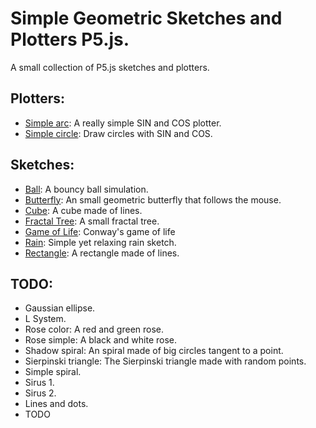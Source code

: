 # Simple Geometric Sketches and Plotters P5.js.
A small collection of P5.js sketches and plotters.

## Plotters:
- [Simple arc](simple_arc): A really simple SIN and COS plotter. 
- [Simple circle](simple_circle): Draw circles with SIN and COS.

## Sketches:
- [Ball](ball): A bouncy ball simulation.
- [Butterfly](butterfly): An small geometric butterfly that follows the mouse.
- [Cube](cube): A cube made of lines.
- [Fractal Tree](fractal-tree): A small fractal tree.
- [Game of Life](game-of-life): Conway's game of life
- [Rain](rain): Simple yet relaxing rain sketch.
- [Rectangle](rectangle): A rectangle made of lines.

## TODO:
- Gaussian ellipse.
- L System.
- Rose color: A red and green rose.
- Rose simple: A black and white rose.
- Shadow spiral: An spiral made of big circles tangent to a point.
- Sierpinski triangle: The Sierpinski triangle made with random points.
- Simple spiral.
- Sirus 1.
- Sirus 2.
- Lines and dots.
- TODO
